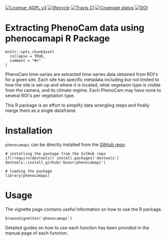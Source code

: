 [![License: AGPL v3](https://img.shields.io/badge/License-AGPL%20v3-blue.svg)](https://www.gnu.org/licenses/agpl-3.0) 
[![lifecycle](https://img.shields.io/badge/lifecycle-experimental-orange.svg)](https://www.tidyverse.org/lifecycle/#experimental) 
[![Travis CI](https://travis-ci.org/bnasr/phenocamapi.svg?branch=master)](https://travis-ci.org/bnasr/phenocamapi) 
[![Coverage status](https://codecov.io/gh/bnasr/phenocamapi/branch/master/graph/badge.svg)](https://codecov.io/gh/bnasr/phenocamapi)
[![DOI](https://zenodo.org/badge/DOI/10.5281/zenodo.1464365.svg)](https://doi.org/10.5281/zenodo.1464365) 


# Extracting PhenoCam data using phenocamapi R Package 

```{r}
knitr::opts_chunk$set(
  collapse = TRUE,
  comment = "#>"
)
```

PhenoCam time-series are extracted time-series data obtained from ROI's for a given site. 
Each site has specific metadata including but not limited to how the site is set-up and where it is located, what vegetaion type is visible from the camera, and its climate regime. Each PhenoCam may have none to several ROI's per vegetation type. 

This R package is an effort to simplify data wrangling steps and finally merge them as a single dataframe.

# Installation
`phenocamapi` can be directly installed from the [GitHub repo](https://github.com/bnasr/phenocamapi):
```{r}
# installing the package from the GitHub repo
if(!require(devtools)) install.packages('devtools')
devtools::install_github('bnasr/phenocamapi')

# loading the package
library(phenocamapi)
```


# Usage
The vignette page contains useful information on how to use the R package.
```{r}
browseVignettes('phenocamapi')
```

Detailed guides on how to use each function has been provided in the manual page of each function.


